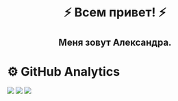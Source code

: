 <h1 align="center"> ⚡ Всем привет! ⚡ </h1>
<h2 align="center"> Меня зовут Александра. </h2>



# ⚙️ GitHub Analytics
![](http://github-profile-summary-cards.vercel.app/api/cards/stats?username=AlexandraPimenova&theme=nightowl)
![](http://github-profile-summary-cards.vercel.app/api/cards/repos-per-language?username=AlexandraPimenova&theme=nightowl)
![](https://github-profile-summary-cards.vercel.app/api/cards/profile-details?username=AlexandraPimenova&theme=nightowl)

